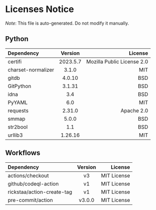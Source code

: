 # Licenses Notice
*Note*: This file is auto-generated. Do not modify it manually.
## Python
| Dependency | Version | License |
|:-----------|:-------:|--------:|
|certifi|2023.5.7|Mozilla Public License 2.0|
|charset-normalizer|3.1.0|MIT|
|gitdb|4.0.10|BSD|
|GitPython|3.1.31|BSD|
|idna|3.4|BSD|
|PyYAML|6.0|MIT|
|requests|2.31.0|Apache 2.0|
|smmap|5.0.0|BSD|
|str2bool|1.1|BSD|
|urllib3|1.26.16|MIT|
## Workflows
| Dependency | Version | License |
|:-----------|:-------:|--------:|
|actions/checkout|v3|MIT License|
|github/codeql-action|v1|MIT License|
|rickstaa/action-create-tag|v1|MIT License|
|pre-commit/action|v3.0.0|MIT License|
